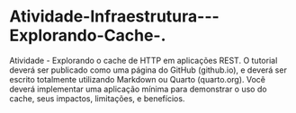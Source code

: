 # Atividade-Infraestrutura---Explorando-Cache-.
Atividade - Explorando o cache de HTTP em aplicações REST. O tutorial deverá ser publicado como uma página do GitHub (github.io), e deverá ser escrito totalmente utilizando Markdown ou Quarto (quarto.org).  Você deverá implementar uma aplicação mínima para demonstrar o uso do cache, seus impactos, limitações, e benefícios.

